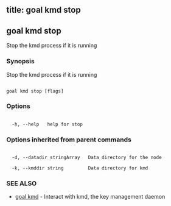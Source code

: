 title: goal kmd stop
---
## goal kmd stop



Stop the kmd process if it is running



### Synopsis



Stop the kmd process if it is running



```

goal kmd stop [flags]

```



### Options



```

  -h, --help   help for stop

```



### Options inherited from parent commands



```

  -d, --datadir stringArray   Data directory for the node

  -k, --kmddir string         Data directory for kmd

```



### SEE ALSO



* [goal kmd](../../kmd/kmd/)	 - Interact with kmd, the key management daemon



